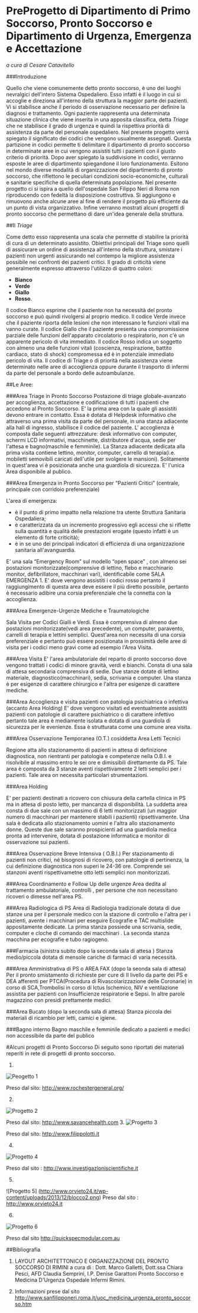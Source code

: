# PreProgetto di Dipartimento di Primo Soccorso, Pronto Soccorso e Dipartimento di Urgenza, Emergenza e Accettazione

_a cura di Cesare Catavitello_


###Introduzione

 Quello che viene comunemente detto pronto soccorso, è uno dei luoghi nevralgici dell'intero Sistema Ospedaliero. Esso infatti è il luogo in cui si accoglie e direziona all'interno della struttura la maggior parte dei pazienti. Vi si stabilisce anche il periodo di osservazione necessario per definire la diagnosi e trattamento. Ogni paziente rappresenta una determinata situazione clinica che viene inserita in una apposita classifica, detta _Triage_ che ne stabilisce il grado di urgenza e quindi la rispettiva priorità di assistenza da parte del personale ospedaliero. Nel presente progetto verrà spiegato il significato dei codici che vengono usualmente assegnati. Questa partizione in codici permette ti delimitare il dipartimento di pronto soccorso  in determinate aree in cui vengono assistiti tutti i pazienti con il giusto criterio di priorità. Dopo aver spiegato la suddivisione in codici, verranno esposte le aree di dipartimento spiegandone il loro funzionamento. Esitono nel mondo diverse modalità di organizzazione del dipartimento di pronto soccorso, che riflettono le peculiari condizioni socio-economiche, culturali e sanitarie specifiche di quella determinata popolazione. Nel presente progetto ci si ispira a quello dell'ospedale San Filippo Neri di Roma non riproducendo con fedeltà la disposizione costruttiva. Si aggiungono e rimuovono anche alcune aree al fine di rendere il progetto più efficiente da un punto di vista organizzativo.
Infine verranno mostrati alcuni progetti di pronto soccorso che permettano di dare un'idea generale della struttura.

 
 
  
##Il  _Triage_
 
Come detto esso rappresenta una scala che permette di stabilire la priorità di cura di un determinato assistito.
Obiettivi principali del Triage sono quelli di assicurare un ordine di assistenza all'interno della struttura, smistare i pazienti non urgenti assicurando nel contempo la migliore assistenza possibile nei confronti dei pazienti critici. Il grado di criticità viene generalmente espresso attraverso l'utilizzo di quattro colori:
 
* **Bianco**
* **Verde**
* **Giallo** 
* **Rosso**.

Il codice Bianco esprime che il paziente non ha necessità del pronto soccorso e può quindi rivolgersi al proprio medico.
Il codice Verde invece che il paziente riporta delle lesioni che non interessano le funzioni vitali ma vanno curate.
Il codice Giallo che il paziente presenta una compromissione parziale delle funzioni dell'apparato circolatorio o respiratorio, non c'è un apparente pericolo di vita immediato.
Il codice Rosso  indica un soggetto con almeno una delle funzioni vitali (coscienza, respirazione, battito cardiaco, stato di shock) compromessa ed è in potenziale immediato pericolo di vita.
Il codice di Triage o di priorità nella assistenza viene determinato nelle aree di accoglienza oppure durante il trasporto di infermi da parte del personale a bordo delle autoambulanze.



##Le Aree:

###Area Triage in Pronto Soccorso
Postazione di triage globale-avanzato per accoglienza, accettazione e codificazione di tutti i pazienti che accedono al Pronto Soccorso.
E' la prima area con la quale gli assistiti devono entrare in contatto.
Essa è dotata di Helpdesk informativo che attraverso una prima visita da parte del personale, in una stanza adiacente alla hall di ingresso, stabilisce il codice del paziente.
L' accoglienza è composta dalle seguenti attrezzature: desk informativo con computer, schermi LCD informativi, macchinette, distributore d'acqua, sedie per l'attesa e bagno(maschile e femminile).
La Stanza adiacente dedicata alla prima visita contiene lettino, monitor, computer, carrello di terapia(i.e. mobiletti semovibili caricati dell'utile per svolgere le mansioni).
Solitamente in quest'area vi è posizionata anche una guardiola di sicurezza.
E' l'unica Area disponibile al publico.

###Area Emergenza in Pronto Soccorso per “Pazienti Critici” (centrale, principale con corridoio preferenziale)

L'area di emergenza:

* è il punto di primo impatto nella relazione tra utente  Struttura Sanitaria Ospedaliera;
* è caratterizzata da un incremento progressivo egli accessi che si riflette sulla quantità e qualità delle prestazioni erogate (questo infatti è un elemento di forte criticità);
* è in se uno dei principali indicatori di efficienza di una organizzazione sanitaria all'avanguardia.

E' una sala “Emergency Room” sul modello “open space” , con  almeno sei postazioni monitorizzate(comprensive di lettino, flebo e macchinario monitor, defibrillatore, macchinari vari), identificabile come SALA EMERGENZA 1. E' dove vengono assistiti i codici rosso pertanto il raggiungimento di questa area deve essere il più diretto possibile, pertanto è necessario adibire una corsia preferenziale che la connetta con la accoglienza.

###Area Emergenze-Urgenze Mediche e Traumatologiche

Sala Visita per Codici Gialli e Verdi.
Essa è comprensiva di almeno due  postazioni monitorizzate(vedi area precedente), un computer, paravento, carrelli di terapia e lettini semplici.
Quest'area non necessita di una corsia preferenziale e pertanto può essere posizionata in prossimità delle aree di visita per i codici meno gravi come ad esempio l'Area Visita.

###Area Visita
E' l'area ambulatoriale del reparto di pronto soccorso dove vengono trattati i codici di minore gravità, verdi e bianchi.
Consta di una sala di attesa secondaria comprensiva di sedie.
Due stanze dotate di lettino materiale, diagnostico(macchinari), sedia, scrivania e computer. Una stanza è per esigenze di carattere chirurgico e l'altra per esigenze di carattere mediche.

###Area Accoglienza e visita pazienti con patologia psichiatrica o infettiva (accanto Area Holding)
E' dove vengono visitati ed eventualmente assistiti pazienti con patologie di carattere psichiatrico o di carattere infettivo pertanto tale area è mediamente isolata e dotata di una guardiola di sicurezza per le evenienze.
Essa è strutturata come una comune area visita.


###Area Osservazione Temporanea (O.T.) cosiddetta  Area Letti Tecnici

Regione atta allo stazionamento di pazienti in attesa di definizione diagnostica, non rientranti per patologia e competenze nella O.B.I. e risolvibile al massimo entro le sei ore e dimissibili direttamente da PS. Tale area è composta da 3 stanze aventi rispettivamente 2 letti semplici per i pazienti. Tale area on necessita particolari strumentazioni.


###Area Holding 

 E' per pazienti destinati a ricovero con chiusura della cartella clinica in PS ma in attesa di posto letto, per mancanza di disponibilità. La suddetta area consta di due sale con un massimo di 6 letti monitorizzati (un maggior numero di macchinari per mantenere stabili i pazienti) ripsettivamente. Una sala è dedicata allo stazionamento uomini e l'altra allo stazionamento donne. Queste due sale saranno prospicienti ad una guardiola medica pronta ad intervenire, dotata di postazione informatica e monitor di osservazione sui pazienti.

###Area Osservazione Breve Intensiva ( O.B.I.)
Per stazionamento di pazienti non critici, né bisognosi di ricovero, con patologie di pertinenza, la cui definizione diagnostica non superi le 24-36 ore.
Comprende sei stanzoni aventi rispettivametne otto letti semplici non monitorizzati.

###Area Coordinamento e Follow Up delle urgenze 
Area dedita al trattamento ambulatoriale, controlli , per persone che non necessitano ricoveri o dimesse nell'area PS. 


###Area Radiologica di PS
Area di Radiologia tradizionale dotata di due stanze una per il personale medico con la stazione di controllo e l'altra per i pazienti, avente i macchinari per eseguire Ecografie e TAC multislide appositamente dedicate.
La prima stanza possiede una scrivania, sedie, computer e cloche di comando dei macchinari . La seconda stanza macchina per ecografie e tubo ragiogeno.

###Farmacia (sinistra subito dopo la seconda sala di attesa )
Stanza medio/piccola dotata di mensole cariche di farmaci di varia necessità.

###Area Amministrativa di PS o AREA FAX (dopo la seonda sala di attesa)
Per il pronto smistamento di richieste per cure di II livello da parte dei PS e DEA afferenti per PTCA(Procedura di Rivascolarizzazione delle Coronarie) in corso di SCA,Trombolisi in corso di Ictus Ischemico, NIV e ventilazione assistita per pazienti con Insufficienze respiratorie e Sepsi.
In altre parole magazzino con presidi prettamente medici.

###Area Bucato (dopo la seconda sala di attesa)
Stanza piccola dei materiali di ricambio per letti, camici e igiene.

###Bagno interno
Bagno maschile e femminile dedicato a pazienti e medici non accessibile da parte del publico


#Alcuni progetti di Pronto Soccorso
Di seguito sono riportati dei materiali reperiti in rete di progetti di pronto soccorso.

1.
![Peogetto 1](http://www.rochestergeneral.org/~/media/Images/Manually%20Migrated/ed_rendering_3302011_full.JPG)

Preso dal sito: <http://www.rochestergeneral.org/>

2.
![Progetto 2]( http://www.savancehealth.com/portals/0/Images/Solutions/Emergency.jpg )

Preso dal sito: <http://www.savancehealth.com>
3.
![Progetto 3](http://www.filippolotti.it/er/immagini/Loghi%20ecc/planimetria_del_pronto_soccorso.jpg)

Preso dal sito: <http://www.filippolotti.it>

4.
![Progetto 4](http://www.investigazioniscientifiche.it/Images/Foto/3PS.jpg)

Preso dal sito : <http://www.investigazioniscientifiche.it>

5.
![Progetto 5] (http://www.orvieto24.it/wp-content/uploads/2013/12/blocco2.png)
Preso dal sito : <http://www.orvieto24.it>

6.
![Progetto 6](http://quickspecmodular.com.au/wp-content/uploads/2012/06/Quickspec-Modular-Systems-First-Aid-Room-Floor-Plan.jpg)

Preso dal sito <http://quickspecmodular.com.au>


##Bibliografia
1. LAYOUT ARCHITETTONICO E ORGANIZZAZIONE DEL PRONTO SOCCORSO DI RIMINI a cura di : Dott. Marco Galletti, Dott.ssa Chiara Pesci,AFD Claudia Semprini, I.P. Denise GarattoniPronto Soccorso e Medicina D'Urgenza Ospedale Infermi Rimini.


2. Informazioni prese dal sito <http://www.sanfilipponeri.roma.it/uoc_medicina_urgenza_pronto_soccorso.htm>